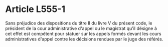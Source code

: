 # Article L555-1

Sans préjudice des dispositions du titre II du livre V du présent code, le président de la cour administrative d'appel ou le magistrat qu'il désigne à cet effet est compétent pour statuer sur les appels formés devant les cours administratives d'appel contre les décisions rendues par le juge des référés.
